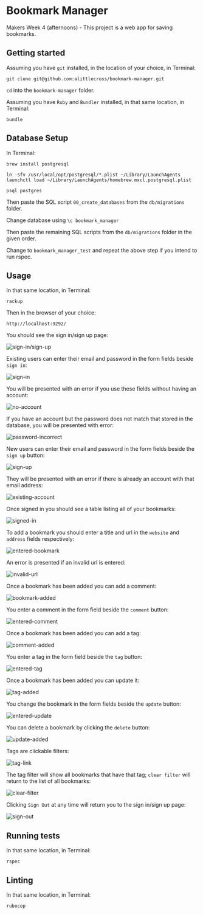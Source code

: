 # Bookmark Manager

Makers Week 4 (afternoons) - This project is a web app for saving bookmarks.

## Getting started

Assuming you have `git` installed, in the location of your choice, in Terminal:

`git clone git@github.com:alittlecross/bookmark-manager.git`

`cd` into the `bookmark-manager` folder.

Assuming you have `Ruby` and `Bundler` installed, in that same location, in Terminal:

`bundle`

## Database Setup

In Terminal:

```
brew install postgresql

ln -sfv /usr/local/opt/postgresql/*.plist ~/Library/LaunchAgents
launchctl load ~/Library/LaunchAgents/homebrew.mxcl.postgresql.plist

psql postgres
```

Then paste the SQL script `00_create_databases` from the `db/migrations` folder.

Change database using `\c bookmark_manager`

Then paste the remaining SQL scripts from the `db/migrations` folder in the given order.

Change to `bookmark_manager_test` and repeat the above step if you intend to run rspec.

## Usage

In that same location, in Terminal:

`rackup`

Then in the browser of your choice:

`http://localhost:9292/`

You should see the sign in/sign up page:

![sign-in/sign-up](images/a.png)

Existing users can enter their email and password in the form fields beside `sign in`:

![sign-in](images/b.png)

You will be presented with an error if you use these fields without having an account:

![no-account](images/c.png)

If you have an account but the password does not match that stored in the database, you will be presented with error:

![password-incorrect](images/d.png)

New users can enter their email and password in the form fields beside the `sign up` button:

![sign-up](images/e.png)

They will be presented with an error if there is already an account with that email address:

![existing-account](images/f.png)

Once signed in you should see a table listing all of your bookmarks:

![signed-in](images/g.png)

To add a bookmark you should enter a title and url in the `website` and `address` fields respectively:

![entered-bookmark](images/h.png)

An error is presented if an invalid url is entered:

![invalid-url](images/i.png)

Once a bookmark has been added you can add a comment:

![bookmark-added](images/j.png)

You enter a comment in the form field beside the `comment` button:

![entered-comment](images/k.png)

Once a bookmark has been added you can add a tag:

![comment-added](images/l.png)

You enter a tag in the form field beside the `tag` button:

![entered-tag](images/m.png)

Once a bookmark has been added you can update it:

![tag-added](images/n.png)

You change the bookmark in the form fields beside the `update` button:

![entered-update](images/o.png)

You can delete a bookmark by clicking the `delete` button:

![update-added](images/p.png)

Tags are clickable filters:

![tag-link](images/q.png)

The tag filter will show all bookmarks that have that tag; `clear filter` will return to the list of all bookmarks:

![clear-filter](images/r.png)

Clicking `Sign Out` at any time will return you to the sign in/sign up page:

![sign-out](images/s.png)

## Running tests

In that same location, in Terminal:

`rspec`

## Linting

In that same location, in Terminal:

`rubocop`
